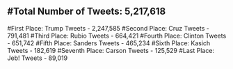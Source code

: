 #Total Number of Tweets: 5,217,618 
---
#First Place: Trump Tweets - 2,247,585
#Second Place: Cruz Tweets - 791,481
#Third Place: Rubio Tweets - 664,421
#Fourth Place: Clinton Tweets - 651,742
#Fifth Place: Sanders Tweets - 465,234
#Sixth Place: Kasich Tweets - 182,619
#Seventh Place: Carson Tweets - 125,529
#Last Place: Jeb! Tweets - 89,019
